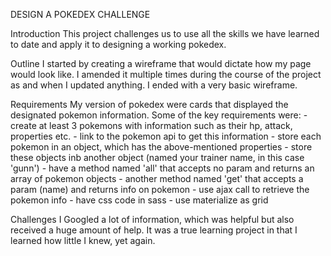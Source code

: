 DESIGN A POKEDEX CHALLENGE

Introduction
This project challenges us to use all the skills we have learned to date and apply it to designing a working pokedex.

Outline
I started by creating a wireframe that would dictate how my page would look like. I amended it multiple times during the course of the project as and when I updated anything. I ended with a very basic wireframe.

Requirements
My version of pokedex were cards that displayed the designated pokemon information. Some of the key requirements were:
    - create at least 3 pokemons with information such as their hp, attack, properties etc.
    - link to the pokemon api to get this information
    - store each pokemon in an object, which has the above-mentioned properties
    - store these objects inb  another object (named your trainer name, in this case 'gunn')
       -  have a method named 'all' that accepts no param and returns an array of pokemon objects
    -  another method named 'get' that accepts a param (name) and returns info on pokemon
    - use ajax call to retrieve the pokemon info
    - have css code in sass
    - use materialize as grid

Challenges
I Googled a lot of information, which was helpful but also received a huge amount of help. It was a true learning project in that I learned how little I knew, yet again.

